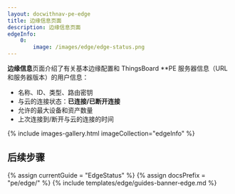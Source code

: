 ```yaml
---
layout: docwithnav-pe-edge
title: 边缘信息页面
description: 边缘信息页面
edgeInfo:
    0:
        image: /images/edge/edge-status.png
---
```


**边缘信息**页面介绍了有关基本边缘配置和 ThingsBoard **PE 服务器信息（URL 和服务器版本）的用户信息：
* 名称、ID、类型、路由密钥
* 与云的连接状态：**已连接/已断开连接**
* 允许的最大设备和资产数量
* 上次连接到/断开与云的连接的时间

{% include images-gallery.html imageCollection="edgeInfo" %}

## 后续步骤

{% assign currentGuide = "EdgeStatus" %}
{% assign docsPrefix = "pe/edge/" %}
{% include templates/edge/guides-banner-edge.md %}